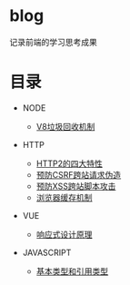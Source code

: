 # blog
记录前端的学习思考成果


# 目录

- NODE
  - [V8垃圾回收机制](NODE/V8GC.md)

- HTTP
  - [HTTP2的四大特性](HTTP/HTTP2.md)
  - [预防CSRF跨站请求伪造](HTTP/StopCSRF.md)
  - [预防XSS跨站脚本攻击](HTTP/StopXSS.md)
  - [浏览器缓存机制](HTTP/Cache.md)
  
- VUE
  - [响应式设计原理](VUE/Responsive.md)

- JAVASCRIPT
  - [基本类型和引用类型](JAVASCRIPT/Type.md)